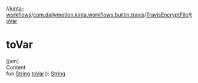 //[kinta-workflows](../../../index.md)/[com.dailymotion.kinta.workflows.builtin.travis](../index.md)/[TravisEncryptFile](index.md)/[toVar](to-var.md)



# toVar  
[jvm]  
Content  
fun [String](https://kotlinlang.org/api/latest/jvm/stdlib/kotlin/-string/index.html).[toVar](to-var.md)(): [String](https://kotlinlang.org/api/latest/jvm/stdlib/kotlin/-string/index.html)  



